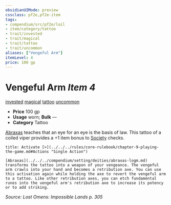 ```yaml
---
obsidianUIMode: preview
cssclass: pf2e,pf2e-item
tags:
- compendium/src/pf2e/loil
- item/category/tattoo
- trait/invested
- trait/magical
- trait/tattoo
- trait/uncommon
aliases: ["Vengeful Arm"]
itemLevel: 4
price: 100 gp
---
```

# Vengeful Arm *Item 4*  
[invested](../../../rules/traits/invested.md)  [magical](../../../rules/traits/magical.md)  [tattoo](../../../rules/traits/tattoo-lowg.md)  [uncommon](../../../rules/traits/uncommon.md)  

- **Price** 100 gp
- **Usage** worn; **Bulk** —
- **Category** Tattoo

[Abraxas](../../setting/deities/abraxas-logm.md) teaches that an eye for an eye is the basis of law. This tattoo of a coiled viper provides a +1 item bonus to [Society](../../skills.md#Society) checks.

```ad-embed-ability
title: Activate [>](../../../rules/core-rulebook/chapter-9-playing-the-game.md#Actions "Single Action")

[Abraxas](../../../compendium/setting/deities/abraxas-logm.md) transforms the tattoo into a weapon of your vengeance. The vengeful arm crawls into your hand and becomes a retribution axe. You can use this activation again while holding the axe to revert the vengeful arm to a tattoo. Like other retribution axes, you can etch fundamental runes into the vengeful arm's retribution axe to increase its potency or to add striking.
```

*Source: Lost Omens: Impossible Lands p. 305*

